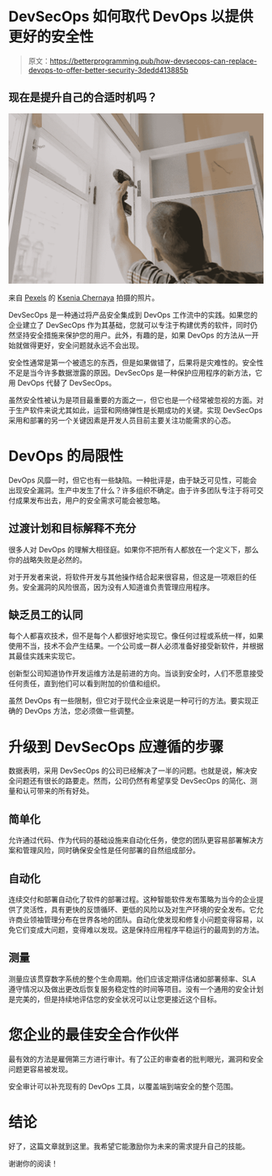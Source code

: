 # DevSecOps 如何取代 DevOps 以提供更好的安全性

> 原文：<https://betterprogramming.pub/how-devsecops-can-replace-devops-to-offer-better-security-3dedd413885b>

## 现在是提升自己的合适时机吗？

![](img/fb73e7a7547f621130e13e7dc9c103fd.png)

来自 [Pexels](https://www.pexels.com/photo/anonymous-man-installing-window-in-room-5691503/?utm_content=attributionCopyText&utm_medium=referral&utm_source=pexels) 的 [Ksenia Chernaya](https://www.pexels.com/@kseniachernaya?utm_content=attributionCopyText&utm_medium=referral&utm_source=pexels) 拍摄的照片。

DevSecOps 是一种通过将产品安全集成到 DevOps 工作流中的实践。如果您的企业建立了 DevSecOps 作为其基础，您就可以专注于构建优秀的软件，同时仍然坚持安全措施来保护您的用户。此外，有趣的是，如果 DevOps 的方法从一开始就做得更好，安全问题就永远不会出现。

安全性通常是第一个被遗忘的东西，但是如果做错了，后果将是灾难性的。安全性不足是当今许多数据泄露的原因。DevSecOps 是一种保护应用程序的新方法，它用 DevOps 代替了 DevSecOps。

虽然安全性被认为是项目最重要的方面之一，但它也是一个经常被忽视的方面。对于生产软件来说尤其如此，运营和网络弹性是长期成功的关键。实现 DevSecOps 采用和部署的另一个关键因素是开发人员目前主要关注功能需求的心态。

# DevOps 的局限性

DevOps 风靡一时，但它也有一些缺陷。一种批评是，由于缺乏可见性，可能会出现安全漏洞。生产中发生了什么？许多组织不确定。由于许多团队专注于将可交付成果发布出去，用户的安全需求可能会被忽略。

## **过渡计划和目标解释不充分**

很多人对 DevOps 的理解大相径庭。如果你不把所有人都放在一个定义下，那么你的战略失败是必然的。

对于开发者来说，将软件开发与其他操作结合起来很容易，但这是一项艰巨的任务。安全漏洞的风险很高，因为没有人知道谁负责管理应用程序。

## **缺乏员工的认同**

每个人都喜欢技术，但不是每个人都很好地实现它。像任何过程或系统一样，如果使用不当，技术不会产生结果。一个公司或一群人必须准备好接受新软件，并根据其最佳实践来实现它。

创新型公司知道协作开发运维方法是前进的方向。当谈到安全时，人们不愿意接受任何责任，直到他们可以看到附加的价值和组织。

虽然 DevOps 有一些限制，但它对于现代企业来说是一种可行的方法。要实现正确的 DevOps 方法，您必须做一些调整。

# 升级到 DevSecOps 应遵循的步骤

数据表明，采用 DevSecOps 的公司已经解决了一半的问题。也就是说，解决安全问题还有很长的路要走。然而，公司仍然有希望享受 DevSecOps 的简化、测量和认可带来的所有好处。

## 简单化

允许通过代码、作为代码的基础设施来自动化任务，使您的团队更容易部署解决方案和管理风险，同时确保安全性是任何部署的自然组成部分。

## **自动化**

连续交付和部署自动化了软件的部署过程。这种智能软件发布策略为当今的企业提供了灵活性，具有更快的反馈循环、更低的风险以及对生产环境的安全发布。它允许商业领袖管理分布在世界各地的团队。自动化使发现和修复小问题变得容易，以免它们变成大问题，变得难以发现。这是保持应用程序平稳运行的最周到的方法。

## **测量**

测量应该贯穿数字系统的整个生命周期。他们应该定期评估诸如部署频率、SLA 遵守情况以及做出更改后恢复服务稳定性的时间等项目。没有一个通用的安全计划是完美的，但是持续地评估您的安全状况可以让您更接近这个目标。

# 您企业的最佳安全合作伙伴

最有效的方法是雇佣第三方进行审计。有了公正的审查者的批判眼光，漏洞和安全问题更容易被发现。

安全审计可以补充现有的 DevOps 工具，以覆盖端到端安全的整个范围。

# 结论

好了，这篇文章就到这里。我希望它能激励你为未来的需求提升自己的技能。

谢谢你的阅读！